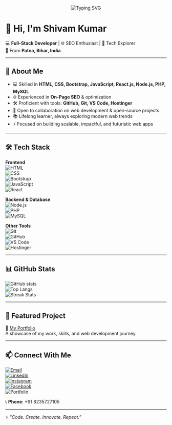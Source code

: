 <!-- Futuristic GitHub Profile README for Shivam Kumar -->

<p align="center">
  <img src="https://readme-typing-svg.herokuapp.com?font=Fira+Code&weight=500&size=24&duration=4000&pause=1000&color=00F7FF&center=true&vCenter=true&width=600&lines=Hi%2C+I'm+Shivam+Kumar+👋;Full-Stack+Developer+💻;SEO+Enthusiast+🌐;Open+Source+Contributor+🚀;Always+Learning+%26+Building+✨" alt="Typing SVG" />
</p>

# 👋 Hi, I'm Shivam Kumar  

💻 **Full-Stack Developer** | 🌐 SEO Enthusiast | 🚀 Tech Explorer  
📍 From **Patna, Bihar, India**  

---

## 🌟 About Me  
- 💻 Skilled in **HTML, CSS, Bootstrap, JavaScript, React.js, Node.js, PHP, MySQL**  
- 🌐 Experienced in **On-Page SEO** & optimization  
- 🛠️ Proficient with tools: **GitHub, Git, VS Code, Hostinger**  
- 🤝 Open to collaboration on web development & open-source projects  
- 📚 Lifelong learner, always exploring modern web trends  
- ⚡ Focused on building scalable, impactful, and futuristic web apps  

---

## 🛠️ Tech Stack  

**Frontend**  
![HTML](https://img.shields.io/badge/HTML5-E34F26?style=for-the-badge&logo=html5&logoColor=white)  
![CSS](https://img.shields.io/badge/CSS3-1572B6?style=for-the-badge&logo=css3&logoColor=white)  
![Bootstrap](https://img.shields.io/badge/Bootstrap-7952B3?style=for-the-badge&logo=bootstrap&logoColor=white)  
![JavaScript](https://img.shields.io/badge/JavaScript-F7DF1E?style=for-the-badge&logo=javascript&logoColor=black)  
![React](https://img.shields.io/badge/React-20232A?style=for-the-badge&logo=react&logoColor=61DAFB)  

**Backend & Database**  
![Node.js](https://img.shields.io/badge/Node.js-339933?style=for-the-badge&logo=nodedotjs&logoColor=white)  
![PHP](https://img.shields.io/badge/PHP-777BB4?style=for-the-badge&logo=php&logoColor=white)  
![MySQL](https://img.shields.io/badge/MySQL-005C84?style=for-the-badge&logo=mysql&logoColor=white)  

**Other Tools**  
![Git](https://img.shields.io/badge/Git-F05032?style=for-the-badge&logo=git&logoColor=white)  
![GitHub](https://img.shields.io/badge/GitHub-181717?style=for-the-badge&logo=github&logoColor=white)  
![VS Code](https://img.shields.io/badge/VS_Code-0078D4?style=for-the-badge&logo=visual-studio-code&logoColor=white)  
![Hostinger](https://img.shields.io/badge/Hostinger-673DE6?style=for-the-badge&logo=hostinger&logoColor=white)  

---

## 📊 GitHub Stats  
![GitHub stats](https://github-readme-stats.vercel.app/api?username=Shivam-developer-2025&show_icons=true&theme=tokyonight&hide_border=true)  
![Top Langs](https://github-readme-stats.vercel.app/api/top-langs/?username=Shivam-developer-2025&layout=compact&theme=tokyonight&hide_border=true)  
![Streak Stats](https://streak-stats.demolab.com?user=Shivam-developer-2025&theme=tokyonight&hide_border=true)  

---

## 📂 Featured Project  
🔗 [My Portfolio](https://github.com/Shivam-developer-2025/Portfolio-Shivam-Kumar)  
A showcase of my work, skills, and web development journey.  

---

## 📫 Connect With Me  

[![Email](https://img.shields.io/badge/Email-D14836?style=for-the-badge&logo=gmail&logoColor=white)](mailto:kumarshivam7526@gmail.com)  
[![LinkedIn](https://img.shields.io/badge/LinkedIn-0077B5?style=for-the-badge&logo=linkedin&logoColor=white)](https://www.linkedin.com/in/shivam-kumar-28cse23/)  
[![Instagram](https://img.shields.io/badge/Instagram-E4405F?style=for-the-badge&logo=instagram&logoColor=white)](https://www.instagram.com/the_ighunter/)  
[![Facebook](https://img.shields.io/badge/Facebook-1877F2?style=for-the-badge&logo=facebook&logoColor=white)](https://www.facebook.com/shivam.kumarshah.737)  
[![Portfolio](https://img.shields.io/badge/Portfolio-000000?style=for-the-badge&logo=firefox&logoColor=white)](https://github.com/Shivam-developer-2025/Portfolio-Shivam-Kumar)  

📞 **Phone**: +91 8235727105  

---

⚡ *“Code. Create. Innovate. Repeat.”*  
